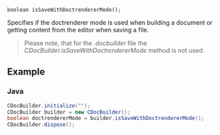 `boolean isSaveWithDoctrendererMode();`

Specifies if the doctrenderer mode is used when building a document or getting content from the editor when saving a file.

> Please note, that for the *.docbuilder* file the *CDocBuilder.isSaveWithDoctrendererMode* method is not used.

## Example

### Java

``` java
CDocBuilder.initialize("");
CDocBuilder builder = new CDocBuilder();
boolean doctrendererMode = builder.isSaveWithDoctrendererMode();
CDocBuilder.dispose();
```
